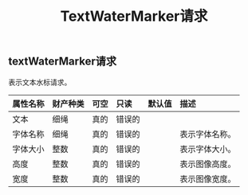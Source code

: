 ﻿---
title: TextWaterMarker请求
second_title: Aspose.Cells Cloud Documen
type: docs
url: /zh/specification/model/textwatermarkerrequest/
description: Aspose.Cells 云模型规范：TextWaterMarkerRequest。轻松处理 Excel 和其他电子表格文档，具有打开、生成、编辑、拆分、合并、比较和转换等功能
kwords: Excel，Office，电子表格，云 REST API，TextWaterMarkerRequest
weight: 50
---
## **textWaterMarker请求**

表示文本水标请求。

|属性名称|财产种类|可空|只读|默认值|描述|
|:- |:- |:- |:- |:- |:- |
|文本|细绳|真的|错误的|||
|字体名称|细绳|真的|错误的||表示字体名称。|
|字体大小|整数|真的|错误的||表示字体大小。|
|高度|整数|真的|错误的||表示图像高度。|
|宽度|整数|真的|错误的||表示图像宽度。|

